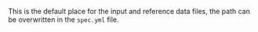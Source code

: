 This is the default place for the input and reference data files,
the path can be overwritten in the `spec.yml` file.
